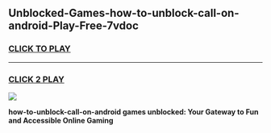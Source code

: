 
## Unblocked-Games-how-to-unblock-call-on-android-Play-Free-7vdoc
<h3>
<a href="https://premium76.site?title=how-to-unblock-call-on-android&ref=21A">CLICK TO PLAY</a></h3>
<hr>

<h3>
<a href="https://premium76.site?title=how-to-unblock-call-on-android&ref=21A">CLICK 2 PLAY</a>
  
</h3>

<a href="https://premium76.site?title=how-to-unblock-call-on-android&ref=21A"><img src="https://clearcache.store/games.png"></a>


**how-to-unblock-call-on-android games unblocked: Your Gateway to Fun and Accessible Online Gaming**
